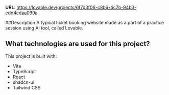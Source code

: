 
**URL**: https://lovable.dev/projects/6f7d3f06-c8b6-4c7b-94b3-edd4cdaa099a

##Description
A typical ticket booking website made as a part of a practice session using AI tool, called Lovable.
## What technologies are used for this project?

This project is built with:

- Vite
- TypeScript
- React
- shadcn-ui
- Tailwind CSS


